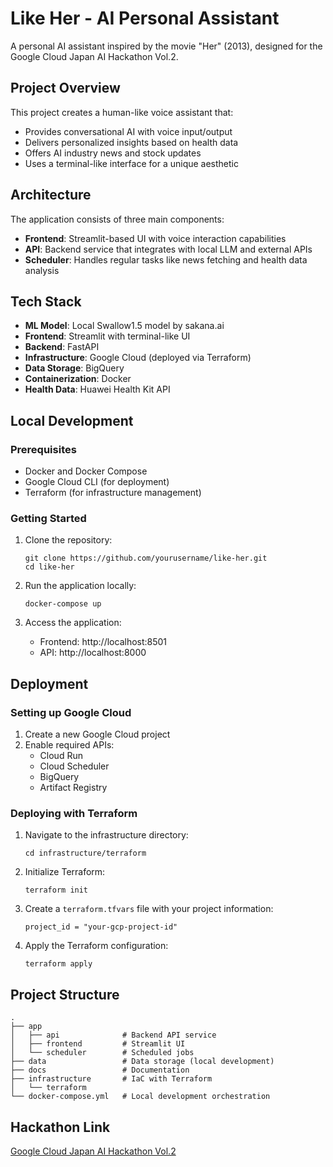 # Like Her - AI Personal Assistant

A personal AI assistant inspired by the movie "Her" (2013), designed for the Google Cloud Japan AI Hackathon Vol.2.

## Project Overview

This project creates a human-like voice assistant that:
- Provides conversational AI with voice input/output
- Delivers personalized insights based on health data
- Offers AI industry news and stock updates
- Uses a terminal-like interface for a unique aesthetic

## Architecture

The application consists of three main components:
- **Frontend**: Streamlit-based UI with voice interaction capabilities
- **API**: Backend service that integrates with local LLM and external APIs
- **Scheduler**: Handles regular tasks like news fetching and health data analysis

## Tech Stack

- **ML Model**: Local Swallow1.5 model by sakana.ai
- **Frontend**: Streamlit with terminal-like UI
- **Backend**: FastAPI
- **Infrastructure**: Google Cloud (deployed via Terraform)
- **Data Storage**: BigQuery
- **Containerization**: Docker
- **Health Data**: Huawei Health Kit API

## Local Development

### Prerequisites
- Docker and Docker Compose
- Google Cloud CLI (for deployment)
- Terraform (for infrastructure management)

### Getting Started

1. Clone the repository:
   ```
   git clone https://github.com/yourusername/like-her.git
   cd like-her
   ```

2. Run the application locally:
   ```
   docker-compose up
   ```

3. Access the application:
   - Frontend: http://localhost:8501
   - API: http://localhost:8000

## Deployment

### Setting up Google Cloud

1. Create a new Google Cloud project
2. Enable required APIs:
   - Cloud Run
   - Cloud Scheduler
   - BigQuery
   - Artifact Registry

### Deploying with Terraform

1. Navigate to the infrastructure directory:
   ```
   cd infrastructure/terraform
   ```

2. Initialize Terraform:
   ```
   terraform init
   ```

3. Create a `terraform.tfvars` file with your project information:
   ```
   project_id = "your-gcp-project-id"
   ```

4. Apply the Terraform configuration:
   ```
   terraform apply
   ```

## Project Structure

```
.
├── app
│   ├── api              # Backend API service
│   ├── frontend         # Streamlit UI
│   └── scheduler        # Scheduled jobs
├── data                 # Data storage (local development)
├── docs                 # Documentation
├── infrastructure       # IaC with Terraform
│   └── terraform
└── docker-compose.yml   # Local development orchestration
```

## Hackathon Link
[Google Cloud Japan AI Hackathon Vol.2](https://zenn.dev/hackathons/google-cloud-japan-ai-hackathon-vol2)